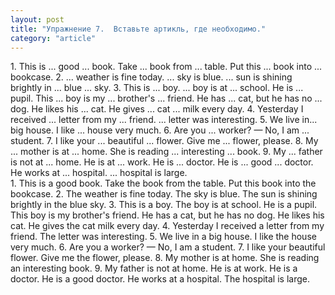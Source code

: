 ```yaml
---
layout: post
title: "Упражнение 7.  Вставьте артикль, где необходимо."
category: "article"
---
```

<section class="question">
1. This is ... good ... book. Take ... book from ... table. Put this ... book into ... bookcase. 2. ... weather is fine today. ... sky is blue. ... sun is shining brightly in ... blue ... sky. 3. This is ... boy. ... boy is at ... school. He is ... pupil. This ... boy is my ... brother's ... friend. He has ... cat, but he has no ... dog. He likes his ... cat. He gives ... cat ... milk every day. 4. Yesterday I received ... letter from my ... friend. ... letter was interesting. 5. We live in... big house. I like ... house very much. 6. Are you ... worker? — No, I am ... student. 7. I like your ... beautiful ... flower. Give me ... flower, please. 8. My ... mother is at ... home. She is reading ... interesting ... book. 9. My ... father is not at ... home. He is at ... work. He is ... doctor. He is ... good ... doctor. He works at ... hospital. ... hospital is large.
</section>

<section class="answer">
1. This is a good book. Take the book from the table. Put this book into the bookcase. 2. The weather is fine today. The sky is blue. The sun is shining brightly in the blue sky. 3. This is a boy. The boy is at school. He is a pupil. This boy is my brother's friend. He has a cat, but he has no dog. He likes his cat. He gives the cat milk every day. 4. Yesterday I received a letter from my friend. The letter was interesting. 5. We live in a big house. I like the house very much. 6. Are you a worker? — No, I am a student. 7. I like your beautiful flower. Give me the flower, please. 8. My mother is at home. She is reading an interesting book. 9. My father is not at home. He is at work. He is a doctor. He is a good doctor. He works at a hospital. The hospital is large.
</section>
